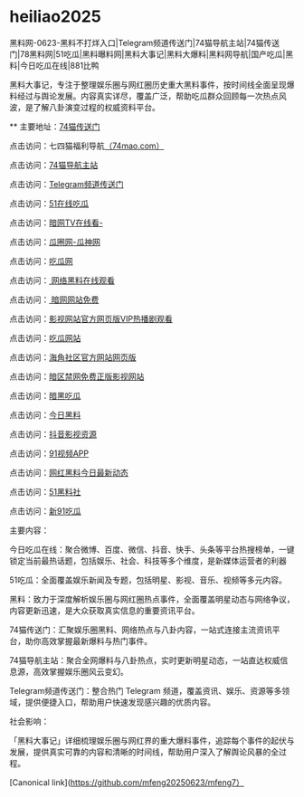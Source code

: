 # heiliao2025
黑料网-0623-黑料不打烊入口|Telegram频道传送门|74猫导航主站|74猫传送门|78黑料网|51吃瓜|黑料曝料网|黑料大事记|黑料大爆料|黑料网导航|国产吃瓜|黑料|今日吃瓜在线|881比鸭

黑料大事记，专注于整理娱乐圈与网红圈历史重大黑料事件，按时间线全面呈现爆料经过与舆论发展。内容真实详尽，覆盖广泛，帮助吃瓜群众回顾每一次热点风波，是了解八卦演变过程的权威资料平台。

** 主要地址：<a href="https://74mao.com/">74猫传送门</a>

点击访问：七四猫福利导航<a href="https://74mao.com/">（74mao.com）</a>

点击访问：<a href="https://74mao.com/">74猫导航主站</a>

点击访问：<a href="https://74mao.com/">Telegram频道传送门</a>

点击访问：<a href="https://cg10-47.pages.dev/">51在线吃瓜</a>

点击访问：<a href="https://aw9-21.pages.dev/">暗网TV在线看-</a>

点击访问：<a href="https://cg5-03.pages.dev/">瓜圈网-瓜神网</a>

点击访问：<a href="https://cg3-34.pages.dev/">吃瓜网</a>

点击访问：<a href="https://aw1-21.pages.dev/"> 网络黑料在线观看</a>

点击访问：<a href="https://aw10-07.pages.dev/"> 暗网网站免费</a>

点击访问：<a href="https://cg3-04.pages.dev/">影视网站官方网页版VIP热播剧观看</a>

点击访问：<a href="https://cg3-50.pages.dev/">吃瓜网站</a>

点击访问：<a href="https://aw2-05.pages.dev/">海角社区官方网站网页版</a>

点击访问：<a href="https://aw5-10.pages.dev/">暗区禁网免费正版影视网站</a>

点击访问：<a href="https://cg7-03.pages.dev/">暗黑吃瓜</a>

点击访问：<a href="https://aw5-21.pages.dev/">今日黑料</a>

点击访问：<a href="https://dy3-09.pages.dev/">抖音影视资源</a>

点击访问：<a href="https://hj-170.pages.dev/">91视频APP</a>

点击访问：<a href="https://aw5-11.pages.dev/">网红黑料今日最新动态</a>

点击访问：<a href="https://hls-17.pages.dev/">51黑料社</a>

点击访问：<a href="https://91chiguazhongxin.pages.dev/">新91吃瓜</a>

主要内容：

今日吃瓜在线：聚合微博、百度、微信、抖音、快手、头条等平台热搜榜单，一键锁定当前最热话题，包括娱乐、社会、科技等多个维度，是新媒体运营者的利器

51吃瓜：全面覆盖娱乐新闻及专题，包括明星、影视、音乐、视频等多元内容。

黑料：致力于深度解析娱乐圈与网红圈热点事件，全面覆盖明星动态与网络争议，内容更新迅速，是大众获取真实信息的重要资讯平台。

74猫传送门：汇聚娱乐圈黑料、网络热点与八卦内容，一站式连接主流资讯平台，助你高效掌握最新爆料与热门事件。

74猫导航主站：聚合全网爆料与八卦热点，实时更新明星动态，一站直达权威信息源，高效掌握娱乐圈风云变幻。

Telegram频道传送门：整合热门 Telegram 频道，覆盖资讯、娱乐、资源等多领域，提供便捷入口，帮助用户快速发现感兴趣的优质内容。

社会影响：

「黑料大事记」详细梳理娱乐圈与网红界的重大爆料事件，追踪每个事件的起伏与发展，提供真实可靠的内容和清晰的时间线，帮助用户深入了解舆论风暴的全过程。

[Canonical link](https://github.com/mfeng20250623/mfeng7）
